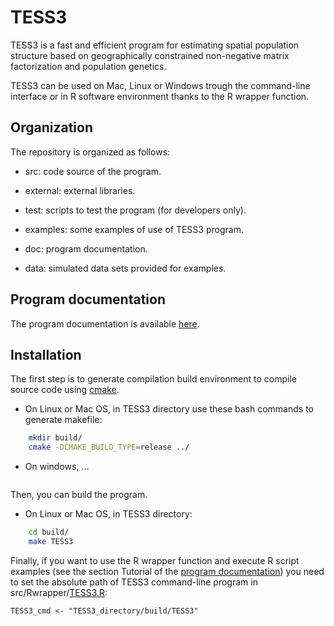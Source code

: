 TESS3
=====
TESS3 is a fast and efficient program for estimating spatial population structure based on geographically constrained non-negative matrix factorization and population genetics.

TESS3 can be used on Mac, Linux or Windows trough the command-line interface or in R software environment thanks to the R wrapper function. 

Organization
------------
The repository is organized as follows:

* src: code source of the program.

* external: external libraries.

* test: scripts to test the program (for developers only).

* examples: some examples of use of TESS3 program.

* doc: program documentation.

* data: simulated data sets provided for examples.

Program documentation
---------------------

The program documentation is available [here](https://github.com/cayek/TESS3/blob/master/doc/documentation.pdf).

Installation
------------

The first step is to generate compilation build environment to compile source code using [cmake](<http://www.cmake.org/download/>). 

* On Linux or Mac OS, in TESS3 directory use these bash commands to generate makefile: 

```bash
    mkdir build/
	cmake -DCMAKE_BUILD_TYPE=release ../
```
	
* On windows, ...
```
```

Then, you can build the program.

* On Linux or Mac OS, in TESS3 directory: 

```bash
    cd build/
	make TESS3
```
	
Finally, if you want to use the R wrapper function and execute R script examples (see the section Tutorial of the [program documentation](https://github.com/cayek/TESS3/blob/master/doc/documentation.pdf)) you need to set the absolute path of TESS3 command-line program in src/Rwrapper/[TESS3.R](https://github.com/cayek/TESS3/blob/master/src/Rwrapper/TESS3.R):

```
TESS3_cmd <- "TESS3_directory/build/TESS3"
```


